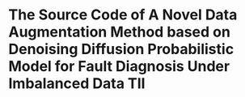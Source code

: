 # The Source Code of  A Novel Data Augmentation Method based on Denoising Diffusion Probabilistic Model for Fault Diagnosis Under Imbalanced Data TII
